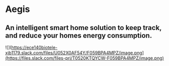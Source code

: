 # Aegis
## An intelligent smart home solution to keep track, and reduce your homes energy consumption.


![](https://ece140biotele-xjb1179.slack.com/files/U052X0AF54Y/F059BPA4MPZ/image.png](https://files.slack.com/files-pri/T0520KTQYCW-F059BPA4MPZ/image.png)
